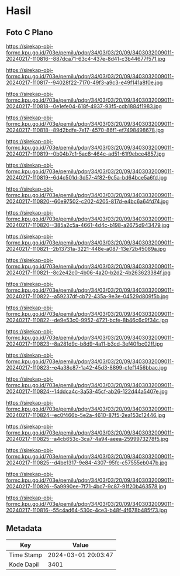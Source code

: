 # Hasil

## Foto C Plano

https://sirekap-obj-formc.kpu.go.id/703e/pemilu/pdpr/34/03/03/20/09/3403032009011-20240217-110816--887dca71-63c4-437e-8d41-c3b44677f571.jpg

https://sirekap-obj-formc.kpu.go.id/703e/pemilu/pdpr/34/03/03/20/09/3403032009011-20240217-110817--94028f22-7170-49f3-a9c3-e49f141a8f0e.jpg

https://sirekap-obj-formc.kpu.go.id/703e/pemilu/pdpr/34/03/03/20/09/3403032009011-20240217-110818--0e1efe04-618f-4937-93f5-cdb1884f1983.jpg

https://sirekap-obj-formc.kpu.go.id/703e/pemilu/pdpr/34/03/03/20/09/3403032009011-20240217-110818--89d2bdfe-7e17-4570-86f1-ef7498498678.jpg

https://sirekap-obj-formc.kpu.go.id/703e/pemilu/pdpr/34/03/03/20/09/3403032009011-20240217-110819--0b04b7c1-5ac8-464c-ad51-61f9ebce4857.jpg

https://sirekap-obj-formc.kpu.go.id/703e/pemilu/pdpr/34/03/03/20/09/3403032009011-20240217-110819--6d4c501d-3d57-4f82-9c5a-bd64bce5a6fd.jpg

https://sirekap-obj-formc.kpu.go.id/703e/pemilu/pdpr/34/03/03/20/09/3403032009011-20240217-110820--60e97502-c202-4205-817d-e4bc6a64fd74.jpg

https://sirekap-obj-formc.kpu.go.id/703e/pemilu/pdpr/34/03/03/20/09/3403032009011-20240217-110820--385a2c5a-4661-4d4c-b198-a2675d943479.jpg

https://sirekap-obj-formc.kpu.go.id/703e/pemilu/pdpr/34/03/03/20/09/3403032009011-20240217-110821--2b13731a-3221-448e-a087-13e72b45089a.jpg

https://sirekap-obj-formc.kpu.go.id/703e/pemilu/pdpr/34/03/03/20/09/3403032009011-20240217-110821--8c2e42c0-4b06-4a20-b2d2-4b263623384f.jpg

https://sirekap-obj-formc.kpu.go.id/703e/pemilu/pdpr/34/03/03/20/09/3403032009011-20240217-110822--a59237df-cb72-435a-9e3e-04529d809f5b.jpg

https://sirekap-obj-formc.kpu.go.id/703e/pemilu/pdpr/34/03/03/20/09/3403032009011-20240217-110822--de9e53c0-9952-4721-bcfe-8b46c6c9f34c.jpg

https://sirekap-obj-formc.kpu.go.id/703e/pemilu/pdpr/34/03/03/20/09/3403032009011-20240217-110823--8a281d9c-b8d9-4a11-b3cd-3ef40fbc02ff.jpg

https://sirekap-obj-formc.kpu.go.id/703e/pemilu/pdpr/34/03/03/20/09/3403032009011-20240217-110823--e4a38c87-1a42-45d3-8899-cfef1456bbac.jpg

https://sirekap-obj-formc.kpu.go.id/703e/pemilu/pdpr/34/03/03/20/09/3403032009011-20240217-110824--14ddca4c-3a53-45cf-ab26-122d44a5407e.jpg

https://sirekap-obj-formc.kpu.go.id/703e/pemilu/pdpr/34/03/03/20/09/3403032009011-20240217-110824--ec0f466b-5e2a-4610-87f5-2ea153c12446.jpg

https://sirekap-obj-formc.kpu.go.id/703e/pemilu/pdpr/34/03/03/20/09/3403032009011-20240217-110825--a4cb653c-3ca7-4a94-aeea-2599973278f5.jpg

https://sirekap-obj-formc.kpu.go.id/703e/pemilu/pdpr/34/03/03/20/09/3403032009011-20240217-110825--d4be1317-9e84-4307-95fc-c57555eb047b.jpg

https://sirekap-obj-formc.kpu.go.id/703e/pemilu/pdpr/34/03/03/20/09/3403032009011-20240217-110826--5a9990ee-7f71-4bc7-9c87-91f20b463578.jpg

https://sirekap-obj-formc.kpu.go.id/703e/pemilu/pdpr/34/03/03/20/09/3403032009011-20240217-110816--55c4ad64-530c-4ce3-b48f-4f678b485f73.jpg


## Metadata

| Key        | Value               |
| ---------- | ------------------- |
| Time Stamp | 2024-03-01 20:03:47 |
| Kode Dapil | 3401                |



